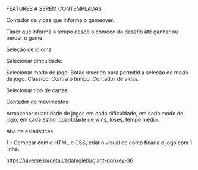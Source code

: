 FEATURES A SEREM CONTEMPLADAS

Contador de vidas que informa o gameover.

Timer que informa o tempo desde o começo do desafio até ganhar ou perder o game.

Seleção de idioma

Selecionar dificuldade:

Selecionar modo de jogo:
Botão inserido para permitid a seleção de modo de jogo.
Classico, Contra o tempo, Contador de vidas.

Selecionar tipo de cartas

Contador de movimentos

Armazenar quantidade de jogos em cada dificuldade, em cada modo de jogo, em cada estilo, quantidade de wins, loses, tempo médio.

Aba de estatisticas.

1 - Começar com o HTML e CSS, criar o visual de como ficaria o jogo com 1 linha.

https://uiverse.io/detail/adamgiebl/giant-donkey-36
